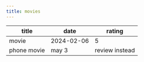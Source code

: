 ```yaml
---
title: movies
---
```


| title | date       | rating |
| ----- | ---------- | ------ |
| movie | 2024-02-06 | 5      |
| phone movie | may 3 | review instead |
